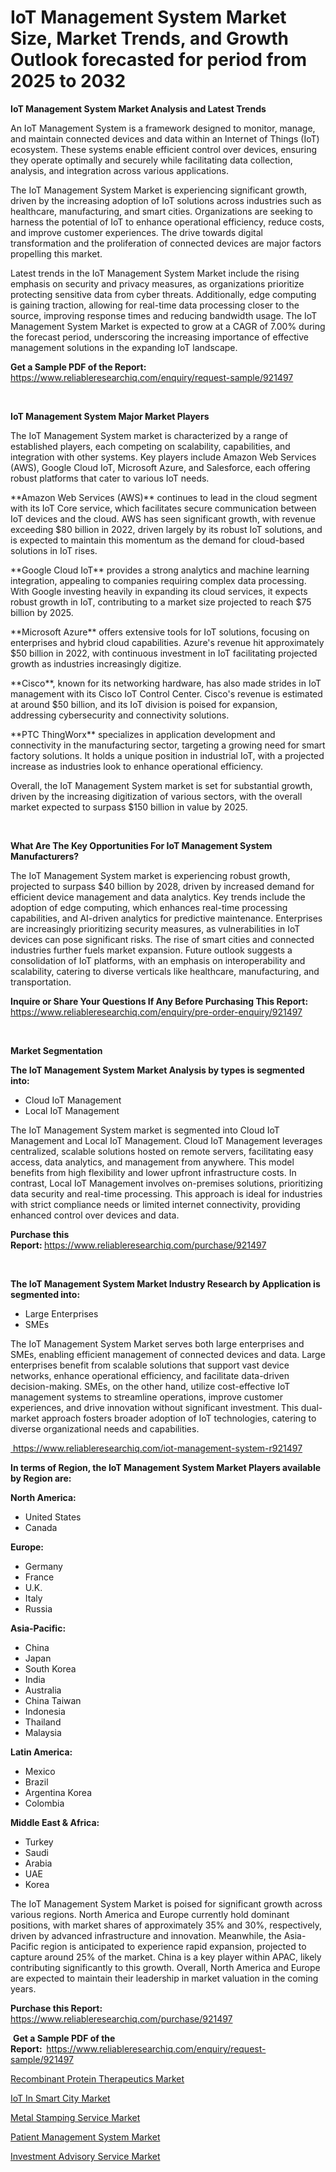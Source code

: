 <p><h1>IoT Management System Market Size, Market Trends, and Growth Outlook forecasted for period from 2025 to 2032</h1></p><p><strong>IoT Management System Market Analysis and Latest Trends</strong></p>
<p><p>An IoT Management System is a framework designed to monitor, manage, and maintain connected devices and data within an Internet of Things (IoT) ecosystem. These systems enable efficient control over devices, ensuring they operate optimally and securely while facilitating data collection, analysis, and integration across various applications.</p><p>The IoT Management System Market is experiencing significant growth, driven by the increasing adoption of IoT solutions across industries such as healthcare, manufacturing, and smart cities. Organizations are seeking to harness the potential of IoT to enhance operational efficiency, reduce costs, and improve customer experiences. The drive towards digital transformation and the proliferation of connected devices are major factors propelling this market.</p><p>Latest trends in the IoT Management System Market include the rising emphasis on security and privacy measures, as organizations prioritize protecting sensitive data from cyber threats. Additionally, edge computing is gaining traction, allowing for real-time data processing closer to the source, improving response times and reducing bandwidth usage. The IoT Management System Market is expected to grow at a CAGR of 7.00% during the forecast period, underscoring the increasing importance of effective management solutions in the expanding IoT landscape.</p></p>
<p><strong>Get a Sample PDF of the Report:&nbsp;</strong> <a href="https://www.reliableresearchiq.com/enquiry/request-sample/921497?utm_campaign=1140&utm_medium=2&utm_source=Github&utm_content=ia&utm_term=05032025&utm_id=iot-management-system">https://www.reliableresearchiq.com/enquiry/request-sample/921497</a></p>
<p>&nbsp;</p>
<p><strong>IoT Management System Major Market Players</strong></p>
<p><p>The IoT Management System market is characterized by a range of established players, each competing on scalability, capabilities, and integration with other systems. Key players include Amazon Web Services (AWS), Google Cloud IoT, Microsoft Azure, and Salesforce, each offering robust platforms that cater to various IoT needs.</p><p>**Amazon Web Services (AWS)** continues to lead in the cloud segment with its IoT Core service, which facilitates secure communication between IoT devices and the cloud. AWS has seen significant growth, with revenue exceeding $80 billion in 2022, driven largely by its robust IoT solutions, and is expected to maintain this momentum as the demand for cloud-based solutions in IoT rises.</p><p>**Google Cloud IoT** provides a strong analytics and machine learning integration, appealing to companies requiring complex data processing. With Google investing heavily in expanding its cloud services, it expects robust growth in IoT, contributing to a market size projected to reach $75 billion by 2025.</p><p>**Microsoft Azure** offers extensive tools for IoT solutions, focusing on enterprises and hybrid cloud capabilities. Azure's revenue hit approximately $50 billion in 2022, with continuous investment in IoT facilitating projected growth as industries increasingly digitize.</p><p>**Cisco**, known for its networking hardware, has also made strides in IoT management with its Cisco IoT Control Center. Cisco's revenue is estimated at around $50 billion, and its IoT division is poised for expansion, addressing cybersecurity and connectivity solutions.</p><p>**PTC ThingWorx** specializes in application development and connectivity in the manufacturing sector, targeting a growing need for smart factory solutions. It holds a unique position in industrial IoT, with a projected increase as industries look to enhance operational efficiency.</p><p>Overall, the IoT Management System market is set for substantial growth, driven by the increasing digitization of various sectors, with the overall market expected to surpass $150 billion in value by 2025.</p></p>
<p>&nbsp;</p>
<p><strong>What Are The Key Opportunities For IoT Management System Manufacturers?</strong></p>
<p><p>The IoT Management System market is experiencing robust growth, projected to surpass $40 billion by 2028, driven by increased demand for efficient device management and data analytics. Key trends include the adoption of edge computing, which enhances real-time processing capabilities, and AI-driven analytics for predictive maintenance. Enterprises are increasingly prioritizing security measures, as vulnerabilities in IoT devices can pose significant risks. The rise of smart cities and connected industries further fuels market expansion. Future outlook suggests a consolidation of IoT platforms, with an emphasis on interoperability and scalability, catering to diverse verticals like healthcare, manufacturing, and transportation.</p></p>
<p><strong>Inquire or Share Your Questions If Any Before Purchasing This Report:</strong> <a href="https://www.reliableresearchiq.com/enquiry/pre-order-enquiry/921497?utm_campaign=1140&utm_medium=2&utm_source=Github&utm_content=ia&utm_term=05032025&utm_id=iot-management-system">https://www.reliableresearchiq.com/enquiry/pre-order-enquiry/921497</a></p>
<p>&nbsp;</p>
<p><strong>Market Segmentation</strong></p>
<p><strong>The IoT Management System Market Analysis by types is segmented into:</strong></p>
<p><ul><li>Cloud IoT Management</li><li>Local IoT Management</li></ul></p>
<p><p>The IoT Management System market is segmented into Cloud IoT Management and Local IoT Management. Cloud IoT Management leverages centralized, scalable solutions hosted on remote servers, facilitating easy access, data analytics, and management from anywhere. This model benefits from high flexibility and lower upfront infrastructure costs. In contrast, Local IoT Management involves on-premises solutions, prioritizing data security and real-time processing. This approach is ideal for industries with strict compliance needs or limited internet connectivity, providing enhanced control over devices and data.</p></p>
<p><strong>Purchase this Report:&nbsp;</strong><a href="https://www.reliableresearchiq.com/purchase/921497?utm_campaign=1140&utm_medium=2&utm_source=Github&utm_content=ia&utm_term=05032025&utm_id=iot-management-system">https://www.reliableresearchiq.com/purchase/921497</a></p>
<p>&nbsp;</p>
<p><strong>The IoT Management System Market Industry Research by Application is segmented into:</strong></p>
<p><ul><li>Large Enterprises</li><li>SMEs</li></ul></p>
<p><p>The IoT Management System Market serves both large enterprises and SMEs, enabling efficient management of connected devices and data. Large enterprises benefit from scalable solutions that support vast device networks, enhance operational efficiency, and facilitate data-driven decision-making. SMEs, on the other hand, utilize cost-effective IoT management systems to streamline operations, improve customer experiences, and drive innovation without significant investment. This dual-market approach fosters broader adoption of IoT technologies, catering to diverse organizational needs and capabilities.</p></p>
<p><a href="https://www.reliableresearchiq.com/iot-management-system-r921497?utm_campaign=1140&utm_medium=2&utm_source=Github&utm_content=ia&utm_term=05032025&utm_id=iot-management-system">&nbsp;https://www.reliableresearchiq.com/iot-management-system-r921497</a></p>
<p><strong>In terms of Region, the IoT Management System Market Players available by Region are:</strong></p>
<p>
    <p> <strong> North America: </strong>
        <ul>
            <li>United States</li>
            <li>Canada</li>
        </ul>
        </p> 
    <p> <strong> Europe: </strong>
        <ul>
            <li>Germany</li>
            <li>France</li>
            <li>U.K.</li>
            <li>Italy</li>
            <li>Russia</li>
        </ul>
        </p> 
    <p> <strong> Asia-Pacific: </strong>
        <ul>
            <li>China</li>
            <li>Japan</li>
            <li>South Korea</li>
            <li>India</li>
            <li>Australia</li>
            <li>China Taiwan</li>
            <li>Indonesia</li>
            <li>Thailand</li>
            <li>Malaysia</li>
        </ul>
        </p> 
    <p> <strong> Latin America: </strong>
        <ul>
            <li>Mexico</li>
            <li>Brazil</li>
            <li>Argentina Korea</li>
            <li>Colombia</li>
        </ul>
        </p> 
    <p> <strong> Middle East & Africa: </strong>
        <ul>
            <li>Turkey</li>
            <li>Saudi</li>
            <li>Arabia</li>
            <li>UAE</li>
            <li>Korea</li>
        </ul>
    </p>
    </p>
<p><p>The IoT Management System Market is poised for significant growth across various regions. North America and Europe currently hold dominant positions, with market shares of approximately 35% and 30%, respectively, driven by advanced infrastructure and innovation. Meanwhile, the Asia-Pacific region is anticipated to experience rapid expansion, projected to capture around 25% of the market. China is a key player within APAC, likely contributing significantly to this growth. Overall, North America and Europe are expected to maintain their leadership in market valuation in the coming years.</p></p>
<p><strong>Purchase this Report: </strong><a href="https://www.reliableresearchiq.com/purchase/921497?utm_campaign=1140&utm_medium=2&utm_source=Github&utm_content=ia&utm_term=05032025&utm_id=iot-management-system">https://www.reliableresearchiq.com/purchase/921497</a></p>
<p>&nbsp;<strong>Get a Sample PDF of the Report:&nbsp;&nbsp;</strong><a href="https://www.reliableresearchiq.com/enquiry/request-sample/921497?utm_campaign=1140&utm_medium=2&utm_source=Github&utm_content=ia&utm_term=05032025&utm_id=iot-management-system">https://www.reliableresearchiq.com/enquiry/request-sample/921497</a></p>
<p><strong></strong></p>
<p><p><a href="https://github.com/jullselai/Market-Research-Report-List-1/blob/main/recombinant-protein-therapeutics-market.md?utm_campaign=1140&utm_medium=2&utm_source=Github&utm_content=ia&utm_term=05032025&utm_id=iot-management-system">Recombinant Protein Therapeutics Market</a></p><p><a href="https://github.com/elceryaneik/Market-Research-Report-List-1/blob/main/iot-in-smart-city-market.md?utm_campaign=1140&utm_medium=2&utm_source=Github&utm_content=ia&utm_term=05032025&utm_id=iot-management-system">IoT In Smart City Market</a></p><p><a href="https://github.com/sukeldrage0g/Market-Research-Report-List-1/blob/main/metal-stamping-service-market.md?utm_campaign=1140&utm_medium=2&utm_source=Github&utm_content=ia&utm_term=05032025&utm_id=iot-management-system">Metal Stamping Service Market</a></p><p><a href="https://github.com/luhleickov/Market-Research-Report-List-1/blob/main/patient-management-system-market.md?utm_campaign=1140&utm_medium=2&utm_source=Github&utm_content=ia&utm_term=05032025&utm_id=iot-management-system">Patient Management System Market</a></p><p><a href="https://github.com/dusektwinec3/Market-Research-Report-List-1/blob/main/investment-advisory-service-market.md?utm_campaign=1140&utm_medium=2&utm_source=Github&utm_content=ia&utm_term=05032025&utm_id=iot-management-system">Investment Advisory Service Market</a></p></p>